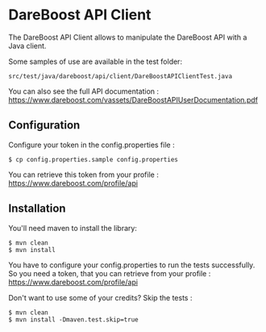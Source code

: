 DareBoost API Client
====================

The DareBoost API Client allows to manipulate the DareBoost API with a Java client.

Some samples of use are available in the test folder:

	src/test/java/dareboost/api/client/DareBoostAPIClientTest.java

You can also see the full API documentation : https://www.dareboost.com/vassets/DareBoostAPIUserDocumentation.pdf


Configuration
-------------

Configure your token in the config.properties file :

	$ cp config.properties.sample config.properties

You can retrieve this token from your profile : https://www.dareboost.com/profile/api


Installation
------------

You'll need maven to install the library:

    $ mvn clean
	$ mvn install

You have to configure your config.properties to run the tests successfully. So you need a token, that you can retrieve from your profile : https://www.dareboost.com/profile/api

Don't want to use some of your credits? Skip the tests :
    
	$ mvn clean
	$ mvn install -Dmaven.test.skip=true
